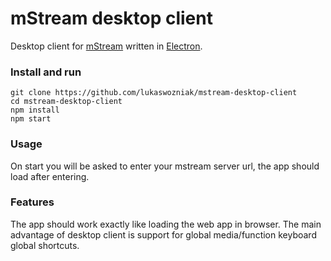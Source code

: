 # mStream desktop client
Desktop client for [mStream](https://github.com/IrosTheBeggar/mStream) written in [Electron](https://github.com/electron/electron).

### Install and run

```
git clone https://github.com/lukaswozniak/mstream-desktop-client
cd mstream-desktop-client
npm install
npm start
```

### Usage
On start you will be asked to enter your mstream server url, the app should load after entering.

### Features
The app should work exactly like loading the web app in browser. The main advantage of desktop client is support for global media/function keyboard global shortcuts.

